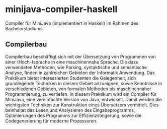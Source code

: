 # minijava-compiler-haskell
Compiler für MiniJava (implementiert in Haskell) im Rahmen des Bachelorstudiums.

## Compilerbau
Compilerbau beschäftigt sich mit der Übersetzung von Programmen von einer (Hoch-)sprache in eine maschinennahe Sprache. Die dazu verwendeten Methoden, wie Parsing, syntaktische und semantische Analyse, finden in zahlreichen Gebieten der Informatik Anwendung. Das Praktikum bietet interessierten Studenten die Gelegenheit, sich grundlegende Techniken in diesem Gebiet anzueignen, sowie Kenntnisse in verschiedenen Gebieten, von formalen Methoden bis maschinennaher Programmierung, zu vertiefen.  In diesem Praktikum wird ein Compiler für MiniJava, eine vereinfachte Version von Java, entwickelt. Damit werden die wichtigsten Techniken zur Konstruktion eines Übersetzers vermittelt. Dies beinhaltet das Lesen und Analysieren des Eingabeprogramms, Optimierungen des Programms zur Effizienzsteigerung, sowie die Codegenerierung für moderne Prozessoren.
